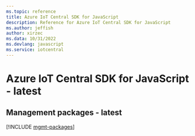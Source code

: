 ```yaml
---
ms.topic: reference
title: Azure IoT Central SDK for JavaScript
description: Reference for Azure IoT Central SDK for JavaScript
ms.author: jeffish
author: xirzec
ms.data: 10/31/2022
ms.devlang: javascript
ms.service: iotcentral
---
```

# Azure IoT Central SDK for JavaScript - latest

## Management packages - latest
[!INCLUDE [mgmt-packages](iot-central-mgmt-index.md)]
